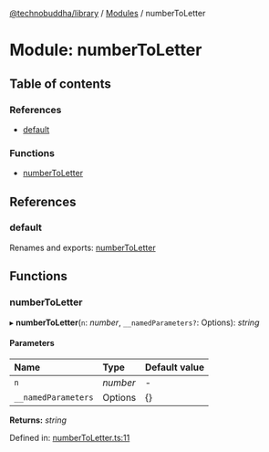 [@technobuddha/library](../..) / [Modules](../Modules.md) / numberToLetter

# Module: numberToLetter

## Table of contents

### References

- [default](numbertoletter.md#default)

### Functions

- [numberToLetter](numbertoletter.md#numbertoletter)

## References

### default

Renames and exports: [numberToLetter](numbertoletter.md#numbertoletter)

## Functions

### numberToLetter

▸ **numberToLetter**(`n`: *number*, `__namedParameters?`: Options): *string*

#### Parameters

| Name | Type | Default value |
| :------ | :------ | :------ |
| `n` | *number* | - |
| `__namedParameters` | Options | {} |

**Returns:** *string*

Defined in: [numberToLetter.ts:11](../../src/numberToLetter.ts#L11)
